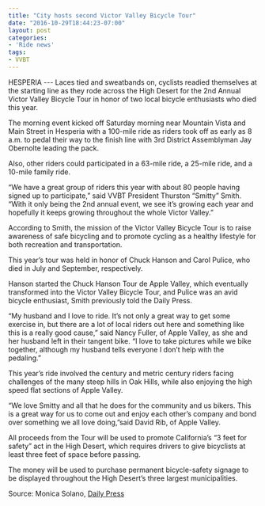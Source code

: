 ```yaml
---
title: "City hosts second Victor Valley Bicycle Tour"
date: "2016-10-29T18:44:23-07:00"
layout: post
categories:
- 'Ride news'
tags:
- VVBT
---
```


HESPERIA --- Laces tied and sweatbands on, cyclists readied themselves at the starting line as they rode across the High Desert for the 2nd Annual Victor Valley Bicycle Tour in honor of two local bicycle enthusiasts who died this year.

The morning event kicked off Saturday morning near Mountain Vista and Main Street in Hesperia with a 100-mile ride as riders took off as early as 8 a.m. to pedal their way to the finish line with 3rd District Assemblyman Jay Obernolte leading the pack.

Also, other riders could participated in a 63-mile ride, a 25-mile ride, and a 10-mile family ride.

“We have a great group of riders this year with about 80 people having signed up to participate,” said VVBT President Thurston “Smitty” Smith. “With it only being the 2nd annual event, we see it’s growing each year and hopefully it keeps growing throughout the whole Victor Valley.”

According to Smith, the mission of the Victor Valley Bicycle Tour is to raise awareness of safe bicycling and to promote cycling as a healthy lifestyle for both recreation and transportation.

This year’s tour was held in honor of Chuck Hanson and Carol Pulice, who died in July and September, respectively.

Hanson started the Chuck Hanson Tour de Apple Valley, which eventually transformed into the Victor Valley Bicycle Tour, and Pulice was an avid bicycle enthusiast, Smith previously told the Daily Press.

“My husband and I love to ride. It’s not only a great way to get some exercise in, but there are a lot of local riders out here and something like this is a really good cause,” said Nancy Fuller, of Apple Valley, as she and her husband left in their tangent bike. “I love to take pictures while we bike together, although my husband tells everyone I don’t help with the pedaling.”

This year’s ride involved the century and metric century riders facing challenges of the many steep hills in Oak Hills, while also enjoying the high speed flat sections of Apple Valley.

“We love Smitty and all that he does for the community and us bikers. This is a great way for us to come out and enjoy each other’s company and bond over something we all love doing,”said David Rib, of Apple Valley.

All proceeds from the Tour will be used to promote California’s “3 feet for safety” act in the High Desert, which requires drivers to give bicyclists at least three feet of space before passing.

The money will be used to purchase permanent bicycle-safety signage to be displayed throughout the High Desert’s three largest municipalities.

Source: Monica Solano, [Daily Press](https://www.vvdailypress.com/news/20161029/city-hosts-second-victor-valley-bicycle-tour)